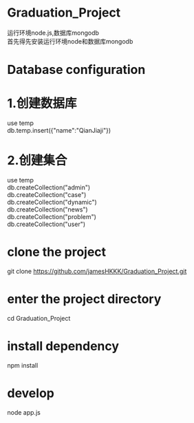 # Graduation_Project
运行环境node.js,数据库mongodb <br>
首先得先安装运行环境node和数据库mongodb
# Database configuration
# 1.创建数据库
use temp<br>
db.temp.insert({"name":"QianJiaji"})
# 2.创建集合
use temp<br>
db.createCollection("admin")<br>
db.createCollection("case")<br>
db.createCollection("dynamic")<br>
db.createCollection("news")<br>
db.createCollection("problem")<br>
db.createCollection("user")
# clone the project
git clone https://github.com/jamesHKKK/Graduation_Project.git

# enter the project directory
cd Graduation_Project

# install dependency
npm install

# develop
node app.js